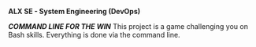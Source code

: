 <b>ALX SE - System Engineering (DevOps)</b>

<b><i>COMMAND LINE FOR THE WIN</i></b>
This project is a game challenging you on Bash skills.
Everything is done via the command line.
